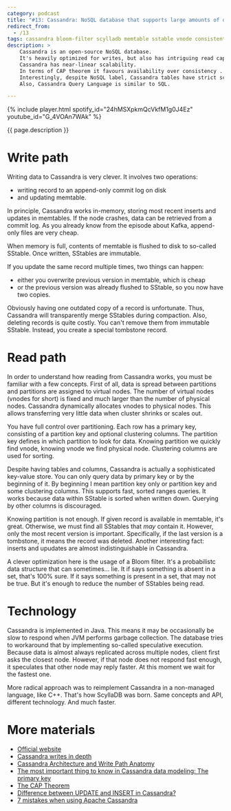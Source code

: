 ```yaml
---
category: podcast
title: "#13: Cassandra: NoSQL database that supports large amounts of data on commodity servers"
redirect_from:
  - /13
tags: cassandra bloom-filter scylladb memtable sstable vnode consistent-hashing cap-theorem
description: >
    Cassandra is an open-source NoSQL database.
    It's heavily optimized for writes, but also has intriguing read capabilities.
    Cassandra has near-linear scalability.
    In terms of CAP theorem it favours availability over consistency .
    Interestingly, despite NoSQL label, Cassandra tables have strict schema.
    Also, Cassandra Query Language is similar to SQL.

---
```


{% include player.html spotify_id="24hMSXpkmQcVkfM1g0J4Ez" youtube_id="G_4VOAn7WAk" %}

{{ page.description }}

# Write path

Writing data to Cassandra is very clever.
It involves two operations: 

* writing record to an append-only commit log on disk 
* and updating memtable.

In principle, Cassandra works in-memory, storing most recent inserts and updates in memtables.
If the node crashes, data can be retrieved from a commit log.
As you already know from the episode about Kafka, append-only files are very cheap.

When memory is full, contents of memtable is flushed to disk to so-called SStable.
Once written, SStables are immutable.

If you update the same record multiple times, two things can happen:

* either you overwrite previous version in memtable, which is cheap
* or the previous version was already flushed to SStable, so you now have two copies.

Obviously having one outdated copy of a record is unfortunate.
Thus, Cassandra will transparently merge SStables during compaction.
Also, deleting records is quite costly.
You can't remove them from immutable SStable.
Instead, you create a special tombstone record.

# Read path

In order to understand how reading from Cassandra works, you must be familiar with a few concepts.
First of all, data is spread between partitions and partitions are assigned to virtual nodes.
The number of virtual nodes (vnodes for short) is fixed and much larger than the number of physical nodes.
Cassandra dynamically allocates vnodes to physical nodes.
This allows transferring very little data when cluster shrinks or scales out.

You have full control over partitioning.
Each row has a primary key, consisting of a partition key and optional clustering columns.
The partition key defines in which partition to look for data.
Knowing partition we quickly find vnode, knowing vnode we find physical node.
Clustering columns are used for sorting.

Despite having tables and columns, Cassandra is actually a sophisticated key-value store.
You can only query data by primary key or by the beginning of it.
By beginning I mean partition key only or partition key and some clustering columns.
This supports fast, sorted ranges queries.
It works because data within SStable is sorted when written down.
Querying by other columns is discouraged.

Knowing partition is not enough.
If given record is available in memtable, it's great.
Otherwise, we must find all SStables that _may_ contain it.
However, only the most recent version is important.
Specifically, if the last version is a tombstone, it means the record was deleted.
Another interesting fact: inserts and upudates are almost indistinguishable in Cassandra.

A clever optimization here is the usage of a Bloom filter.
It's a probabilistc data structure that can sometimes... lie.
It if says something is absent in a set, that's 100% sure.
If it says something is present in a set, that may not be true.
But it's enough to reduce the number of SStables being read.

# Technology

Cassandra is implemented in Java.
This means it may be occasionally be slow to respond when JVM performs garbage collection.
The database tries to workaround that by implementing so-called speculative execution.
Because data is almost always replicated across multiple nodes, client first asks the closest node.
However, if that node does not respond fast enough, it speculates that other node may reply faster.
At this moment we wait for the fastest one.

More radical approach was to reimplement Cassandra in a non-managed language, like C++.
That's how ScyllaDB was born.
Same concepts and API, different technology.
And much faster.


# More materials

* [Official website](https://cassandra.apache.org/)
* [Cassandra writes in depth](https://blog.softwaremill.com/cassandra-writes-in-depth-6ea8d7581eb)
* [Cassandra Architecture and Write Path Anatomy](https://medium.com/jorgeacetozi/cassandra-architecture-and-write-path-anatomy-51e339bcfe0c)
* [The most important thing to know in Cassandra data modeling: The primary key](https://www.datastax.com/blog/2016/02/most-important-thing-know-cassandra-data-modeling-primary-key)
* [The CAP Theorem](https://teddyma.gitbooks.io/learncassandra/content/about/the_cap_theorem.html)
* [Difference between UPDATE and INSERT in Cassandra?](https://stackoverflow.com/questions/16532227/difference-between-update-and-insert-in-cassandra)
* [7 mistakes when using Apache Cassandra](https://blog.softwaremill.com/7-mistakes-when-using-apache-cassandra-51d2cf6df519)


